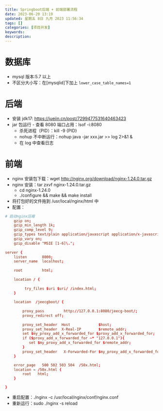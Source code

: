 ```yaml
---
title: Springboot后端 + 前端部署流程
date: 2023-06-20 13:19
updated: 星期五 8日 九月 2023 11:56:34
tags: []
categories: [项目开发]
keywords:
description: 
---
```




# 数据库
- mysql 版本:5.7 以上
- 不区分大小写：在\[mysqlid\]下加上 `lower_case_table_names=1`
# 后端
- 安装 jdk17: https://juejin.cn/post/7299477531640463423
- jar 包运行
		- 查看 8080 端口占用：lsof -i:8080
	- 杀死进程（PID）：kill -9 {PID}
	- nohup 不中断运行：nohup java -jar xxx.jar >> log 2>&1 &
	- 在 log 中查看日志
# 前端
- nginx 安装包下载：wget http://nginx.org/download/nginx-1.24.0.tar.gz
- nginx 安装：tar zxvf nginx-1.24.0.tar.gz 
	- cd nginx-1.24.0
	- ./configure && make && make install
- 将打包好的文件拖到 /usr/local/nginx/html 中
- 配置：
```conf
# 启动nginx压缩
    gzip on;
    gzip_min_length 1k;
    gzip_comp_level 9;
    gzip_types text/plain application/javascript application/x-javascript text/css application/xml text/javascript application/x-httpd-php image/jpeg image/gif image/png;
    gzip_vary on;
    gzip_disable "MSIE [1-6]\.";
    
server {
    listen       8000;
    server_name  localhost;
    
    root		 html;
	
    location / {
         
		 try_files $uri $uri/ /index.html;
    }
	
	location  /jeecgboot/ {
		
		proxy_pass         http://127.0.0.1:8080/jeecg-boot/;
		proxy_redirect off;
		
		proxy_set_header  Host             $host;
		proxy_set_header  X-Real-IP        $remote_addr;
		set $my_proxy_add_x_forwarded_for $proxy_add_x_forwarded_for;
		if ($proxy_add_x_forwarded_for ~* "127.0.0.1"){
		   set $my_proxy_add_x_forwarded_for $remote_addr;
		}
		proxy_set_header   X-Forwarded-For $my_proxy_add_x_forwarded_for;
    }

    error_page   500 502 503 504  /50x.html;
    location = /50x.html {
        root   html;
    }

}
```
- 重启配置：./nginx -c /usr/local/nginx/conf/nginx.conf
- 重新运行：sudo ./nginx -s reload